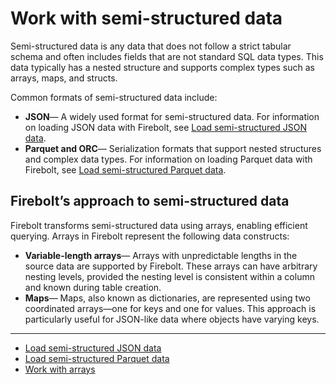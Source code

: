 # [](#work-with-semi-structured-data)Work with semi-structured data

Semi-structured data is any data that does not follow a strict tabular schema and often includes fields that are not standard SQL data types. This data typically has a nested structure and supports complex types such as arrays, maps, and structs.

Common formats of semi-structured data include:

- **JSON**— A widely used format for semi-structured data. For information on loading JSON data with Firebolt, see [Load semi-structured JSON data](/Guides/loading-data/working-with-semi-structured-data/load-json-data.html).
- **Parquet and ORC**— Serialization formats that support nested structures and complex data types. For information on loading Parquet data with Firebolt, see [Load semi-structured Parquet data](/Guides/loading-data/working-with-semi-structured-data/load-parquet-data.html).

## [](#firebolts-approach-to-semi-structured-data)Firebolt’s approach to semi-structured data

Firebolt transforms semi-structured data using arrays, enabling efficient querying. Arrays in Firebolt represent the following data constructs:

- **Variable-length arrays**— Arrays with unpredictable lengths in the source data are supported by Firebolt. These arrays can have arbitrary nesting levels, provided the nesting level is consistent within a column and known during table creation.
- **Maps**— Maps, also known as dictionaries, are represented using two coordinated arrays—one for keys and one for values. This approach is particularly useful for JSON-like data where objects have varying keys.

* * *

- [Load semi-structured JSON data](/Guides/loading-data/working-with-semi-structured-data/load-json-data.html)
- [Load semi-structured Parquet data](/Guides/loading-data/working-with-semi-structured-data/load-parquet-data.html)
- [Work with arrays](/Guides/loading-data/working-with-semi-structured-data/working-with-arrays.html)